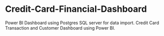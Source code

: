 # Credit-Card-Financial-Dashboard
Power BI Dashboard using Postgres SQL server for data import.
Credit Card Transaction and Customer Dashboard using Power BI.
